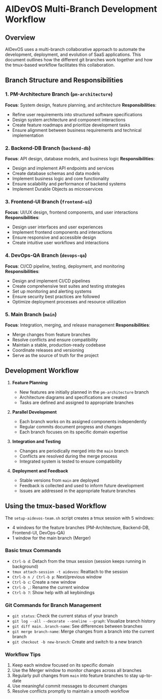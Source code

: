 # AIDevOS Multi-Branch Development Workflow

## Overview

AIDevOS uses a multi-branch collaborative approach to automate the development, deployment, and evolution of SaaS applications. This document outlines how the different git branches work together and how the tmux-based workflow facilitates this collaboration.

## Branch Structure and Responsibilities

### 1. PM-Architecture Branch (`pm-architecture`)

**Focus**: System design, feature planning, and architecture
**Responsibilities**:
- Refine user requirements into structured software specifications
- Design system architecture and component interactions
- Create feature roadmaps and prioritize development tasks
- Ensure alignment between business requirements and technical implementation

### 2. Backend-DB Branch (`backend-db`)

**Focus**: API design, database models, and business logic
**Responsibilities**:
- Design and implement API endpoints and services
- Create database schemas and data models
- Implement business logic and core functionality
- Ensure scalability and performance of backend systems
- Implement Durable Objects as microservices

### 3. Frontend-UI Branch (`frontend-ui`)

**Focus**: UI/UX design, frontend components, and user interactions
**Responsibilities**:
- Design user interfaces and user experiences
- Implement frontend components and interactions
- Ensure responsive and accessible design
- Create intuitive user workflows and interactions

### 4. DevOps-QA Branch (`devops-qa`)

**Focus**: CI/CD pipeline, testing, deployment, and monitoring
**Responsibilities**:
- Design and implement CI/CD pipelines
- Create comprehensive test suites and testing strategies
- Set up monitoring and alerting systems
- Ensure security best practices are followed
- Optimize deployment processes and resource utilization

### 5. Main Branch (`main`)

**Focus**: Integration, merging, and release management
**Responsibilities**:
- Merge changes from feature branches
- Resolve conflicts and ensure compatibility
- Maintain a stable, production-ready codebase
- Coordinate releases and versioning
- Serve as the source of truth for the project

## Development Workflow

1. **Feature Planning**
   - New features are initially planned in the `pm-architecture` branch
   - Architecture diagrams and specifications are created
   - Tasks are defined and assigned to appropriate branches

2. **Parallel Development**
   - Each branch works on its assigned components independently
   - Regular commits document progress and changes
   - Each branch focuses on its specific domain expertise

3. **Integration and Testing**
   - Changes are periodically merged into the `main` branch
   - Conflicts are resolved during the merge process
   - Integrated system is tested to ensure compatibility

4. **Deployment and Feedback**
   - Stable versions from `main` are deployed
   - Feedback is collected and used to inform future development
   - Issues are addressed in the appropriate feature branches

## Using the tmux-based Workflow

The `setup-aidevos-team.sh` script creates a tmux session with 5 windows:
- 4 windows for the feature branches (PM-Architecture, Backend-DB, Frontend-UI, DevOps-QA)
- 1 window for the main branch (Merger)

### Basic tmux Commands

- `Ctrl-b d`: Detach from the tmux session (session keeps running in background)
- `tmux attach-session -t aidevos`: Reattach to the session
- `Ctrl-b n / Ctrl-b p`: Next/previous window
- `Ctrl-b c`: Create a new window
- `Ctrl-b ,`: Rename the current window
- `Ctrl-b ?`: Show help with all keybindings

### Git Commands for Branch Management

- `git status`: Check the current status of your branch
- `git log --all --decorate --oneline --graph`: Visualize branch history
- `git diff main..branch-name`: See differences between branches
- `git merge branch-name`: Merge changes from a branch into the current branch
- `git checkout -b new-branch`: Create and switch to a new branch

### Workflow Tips

1. Keep each window focused on its specific domain
2. Use the Merger window to monitor changes across all branches
3. Regularly pull changes from `main` into feature branches to stay up-to-date
4. Use meaningful commit messages to document changes
5. Resolve conflicts promptly to maintain a smooth workflow
